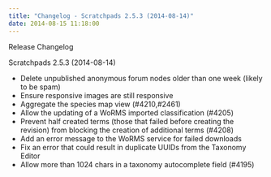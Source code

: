 ```yaml
---
title: "Changelog - Scratchpads 2.5.3 (2014-08-14)"
date: 2014-08-15 11:18:00
---
```


Release Changelog

Scratchpads 2.5.3 (2014-08-14)
- Delete unpublished anonymous forum nodes older than one week (likely to be spam)
- Ensure responsive images are still responsive
- Aggregate the species map view (#4210,#2461)
- Allow the updating of a WoRMS imported classification (#4205)
- Prevent half created terms (those that failed before creating the revision) from blocking the creation of additional terms (#4208)
- Add an error message to the WoRMS service for failed downloads
- Fix an error that could result in duplicate UUIDs from the Taxonomy Editor
- Allow more than 1024 chars in a taxonomy autocomplete field (#4195)

